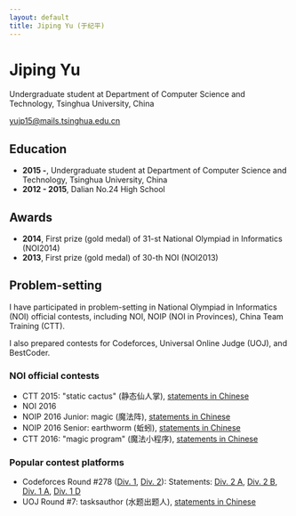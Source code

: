 ```yaml
---
layout: default
title: Jiping Yu (于纪平)
---
```


# Jiping Yu
Undergraduate student at Department of Computer Science and Technology, Tsinghua University, China

[yujp15@mails.tsinghua.edu.cn](mailto:yujp15@mails.tsinghua.edu.cn)

## Education

* **2015 -**, Undergraduate student at Department of Computer Science and Technology, Tsinghua University, China
* **2012 - 2015**, Dalian No.24 High School

## Awards

* **2014**, First prize (gold medal) of 31-st National Olympiad in Informatics (NOI2014)
* **2013**, First prize (gold medal) of 30-th NOI (NOI2013)

## Problem-setting

I have participated in problem-setting in National Olympiad in Informatics (NOI) official contests, including NOI, NOIP (NOI in Provinces), China Team Training (CTT).

I also prepared contests for Codeforces, Universal Online Judge (UOJ), and BestCoder.

### NOI official contests

* CTT 2015: "static cactus" (静态仙人掌), [statements in Chinese](http://uoj.ac/problem/158)
* NOI 2016
* NOIP 2016 Junior: magic (魔法阵), [statements in Chinese](https://www.luogu.org/problem/show?pid=2119)
* NOIP 2016 Senior: earthworm (蚯蚓), [statements in Chinese](http://uoj.ac/problem/264)
* CTT 2016: "magic program" (魔法小程序), [statements in Chinese](http://uoj.ac/problem/267)

### Popular contest platforms

* Codeforces Round #278 ([Div. 1](http://codeforces.com/contest/487), [Div. 2](http://codeforces.com/contest/488)): Statements: [Div. 2 A](http://codeforces.com/contest/488/problem/A), [Div. 2 B](http://codeforces.com/contest/488/problem/B), [Div. 1 A](http://codeforces.com/contest/487/problem/A), [Div. 1 D](http://codeforces.com/contest/487/problem/D)
* UOJ Round #7: tasksauthor (水题出题人), [statements in Chinese](http://uoj.ac/problem/83)
